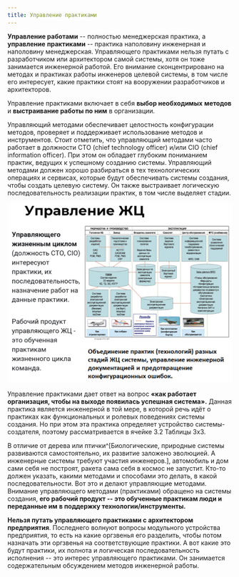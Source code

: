 ```yaml
---
title: Управление практиками
---
```


**Управление работами** -- полностью менеджерская практика, а
**управление** **практиками** -- практика наполовину инженерная и
наполовину менеджерская. Управляющего практиками нельзя путать с
разработчиком или архитектором самой системы, хотя он тоже занимается
инженерной работой. Его внимание сконцентрировано на методах и практиках
работы инженеров целевой системы, в том числе его интересует, какие
практики стоят на вооружении разработчиков и архитекторов.

Управление практиками включает в себя **выбор необходимых** **методов**
и **выстраивание работы по ним** в организации.

Управляющий методами обеспечивает целостность конфигурации методов,
проверяет и поддерживает использование методов и инструментов. Стоит
отметить, что управляющий методами часто работает в должности CTO (chief
technology officer) и/или CIO (chief information officer). При этом он
обладает глубоким пониманием практик, ведущих к успешному созданию
системы. Управляющий методами должен хорошо разбираться в тех
технологических операциях и сервисах, которые будут обеспечивать системы
создания, чтобы создать целевую систему. Он также выстраивает логическую
последовательность реализации практик, в том числе выделяет стадии.


![](10-management-of-practices-40.png)


Управление практиками дает ответ на вопрос **«как работает организация,
чтобы на выходе появилась успешная система».** Данная практика является
инженерной в той мере, в которой речь идёт о практиках как
функциональных и ролевых поведениях системы создания. Но при этом эта
практика определяет устройство системы-создателя, поэтому
рассматривается в ячейке 3.2 Таблицы 3х3.

В отличие от дерева или птички^[Биологические, природные
системы развиваются самостоятельно, их развитие заложено эволюцией. А
инженерные системы требуют участия инженеров.],
автомобиль и дом сами себя не построят, ракета сама себя в космос не
запустит. Кто-то должен указать, какими методами и способами это делать,
в какой последовательности. Вот это и делают управляющие методами.
Внимание управляющего методами (практиками) обращено на системы
создания, **его рабочий продукт -- это обученные практикам люди и
переданные им** **в поддержку технологии/инструменты.**

**Нельзя путать управляющего практиками с архитектором предприятия**.
Последнего волнуют вопросы модульного устройства предприятия, то есть на
какие оргзвенья его разделить, чтобы потом назначать эти оргзвенья на
соответствующие практики. А вот какие это будут практики, их полнота и
логическая последовательность исполнения -- это интерес управляющего
практиками. Он занимается содержательным обсуждением методов инженерной
работы.
